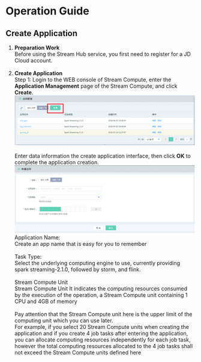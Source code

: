 # Operation Guide<br>
## Create Application<br>
1. **Preparation Work**<br>
Before using the Stream Hub service, you first need to register for a JD Cloud account. <br><br>
2.	**Create Application**<br>
Step 1: Login to the WEB console of Stream Compute, enter the **Application Management** page of the Stream Compute, and click **Create**. <br>
![sc-013](https://github.com/jdcloudcom/cn/blob/edit/image/Streamcompute/SC-013.png?raw=true)<br><br>
Enter data information the create application interface, then click **OK** to complete the application creation. <br>
![sc-014](https://github.com/jdcloudcom/cn/blob/edit/image/Streamcompute/SC-014.png?raw=true)<br>
Application Name: <br>
Create an app name that is easy for you to remember<br><br>
Task Type: <br>
Select the underlying computing engine to use, currently providing spark streaming-2.1.0, followed by storm, and flink. <br><br>
Stream Compute Unit <br>
Stream Compute Unit It indicates the computing resources consumed by the execution of the operation, a Stream Compute unit containing 1 CPU and 4GB of memory<br><br>
Pay attention that the Stream Compute unit here is the upper limit of the computing unit which you can use later. <br>
For example, if you select 20 Stream Compute units when creating the application and if you create 4 job tasks after entering the application, you can allocate computing resources independently for each job task, however the total computing resources allocated to the 4 job tasks shall not exceed the Stream Compute units defined here